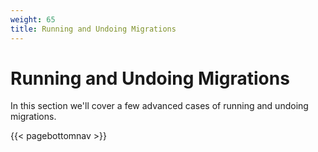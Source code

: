 ```yaml
---
weight: 65
title: Running and Undoing Migrations
---
```


# Running and Undoing Migrations

In this section we'll cover a few advanced cases of running and undoing migrations.

{{< pagebottomnav >}}
